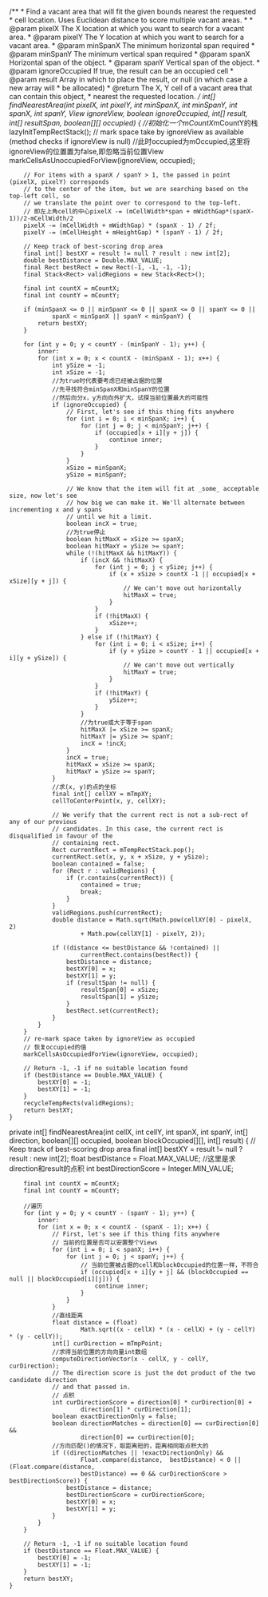 /**
     * Find a vacant area that will fit the given bounds nearest the requested
     * cell location. Uses Euclidean distance to score multiple vacant areas.
     *
     * @param pixelX The X location at which you want to search for a vacant area.
     * @param pixelY The Y location at which you want to search for a vacant area.
     * @param minSpanX The minimum horizontal span required
     * @param minSpanY The minimum vertical span required
     * @param spanX Horizontal span of the object.
     * @param spanY Vertical span of the object.
     * @param ignoreOccupied If true, the result can be an occupied cell
     * @param result Array in which to place the result, or null (in which case a new array will
     *        be allocated)
     * @return The X, Y cell of a vacant area that can contain this object,
     *         nearest the requested location.
     */
    int[] findNearestArea(int pixelX, int pixelY, int minSpanX, int minSpanY, int spanX, int spanY,
            View ignoreView, boolean ignoreOccupied, int[] result, int[] resultSpan,
            boolean[][] occupied) {
        //初始化一个mCountX*mCountY的栈
        lazyInitTempRectStack();
        // mark space take by ignoreView as available (method checks if ignoreView is null)
        //此时occupied为mOccupied,这里将ignoreView的位置置为false,即忽略当前位置View
        markCellsAsUnoccupiedForView(ignoreView, occupied);

        // For items with a spanX / spanY > 1, the passed in point (pixelX, pixelY) corresponds
        // to the center of the item, but we are searching based on the top-left cell, so
        // we translate the point over to correspond to the top-left.
        // 即左上角cell的中心pixelX -= (mCellWidth*span + mWidthGap*(spanX-1))/2-mCellWidth/2
        pixelX -= (mCellWidth + mWidthGap) * (spanX - 1) / 2f;
        pixelY -= (mCellHeight + mHeightGap) * (spanY - 1) / 2f;

        // Keep track of best-scoring drop area
        final int[] bestXY = result != null ? result : new int[2];
        double bestDistance = Double.MAX_VALUE;
        final Rect bestRect = new Rect(-1, -1, -1, -1);
        final Stack<Rect> validRegions = new Stack<Rect>();

        final int countX = mCountX;
        final int countY = mCountY;

        if (minSpanX <= 0 || minSpanY <= 0 || spanX <= 0 || spanY <= 0 ||
                spanX < minSpanX || spanY < minSpanY) {
            return bestXY;
        }

        for (int y = 0; y < countY - (minSpanY - 1); y++) {
            inner:
            for (int x = 0; x < countX - (minSpanX - 1); x++) {
                int ySize = -1;
                int xSize = -1;
                //为true时代表要考虑已经被占据的位置
                //先寻找符合minSpanX和minSpanY的位置
                //然后向分x，y方向向外扩大，试探当前位置最大的可能性
                if (ignoreOccupied) {
                    // First, let's see if this thing fits anywhere
                    for (int i = 0; i < minSpanX; i++) {
                        for (int j = 0; j < minSpanY; j++) {
                            if (occupied[x + i][y + j]) {
                                continue inner;
                            }
                        }
                    }
                    xSize = minSpanX;
                    ySize = minSpanY;

                    // We know that the item will fit at _some_ acceptable size, now let's see
                    // how big we can make it. We'll alternate between incrementing x and y spans
                    // until we hit a limit.
                    boolean incX = true;
                    //为true停止
                    boolean hitMaxX = xSize >= spanX;
                    boolean hitMaxY = ySize >= spanY;
                    while (!(hitMaxX && hitMaxY)) {
                        if (incX && !hitMaxX) {
                            for (int j = 0; j < ySize; j++) {
                                if (x + xSize > countX -1 || occupied[x + xSize][y + j]) {
                                    // We can't move out horizontally
                                    hitMaxX = true;
                                }
                            }
                            if (!hitMaxX) {
                                xSize++;
                            }
                        } else if (!hitMaxY) {
                            for (int i = 0; i < xSize; i++) {
                                if (y + ySize > countY - 1 || occupied[x + i][y + ySize]) {
                                    // We can't move out vertically
                                    hitMaxY = true;
                                }
                            }
                            if (!hitMaxY) {
                                ySize++;
                            }
                        }
                        //为true或大于等于span
                        hitMaxX |= xSize >= spanX;
                        hitMaxY |= ySize >= spanY;
                        incX = !incX;
                    }
                    incX = true;
                    hitMaxX = xSize >= spanX;
                    hitMaxY = ySize >= spanY;
                }
                //求(x, y)的点的坐标
                final int[] cellXY = mTmpXY;
                cellToCenterPoint(x, y, cellXY);

                // We verify that the current rect is not a sub-rect of any of our previous
                // candidates. In this case, the current rect is disqualified in favour of the
                // containing rect.
                Rect currentRect = mTempRectStack.pop();
                currentRect.set(x, y, x + xSize, y + ySize);
                boolean contained = false;
                for (Rect r : validRegions) {
                    if (r.contains(currentRect)) {
                        contained = true;
                        break;
                    }
                }
                validRegions.push(currentRect);
                double distance = Math.sqrt(Math.pow(cellXY[0] - pixelX, 2)
                        + Math.pow(cellXY[1] - pixelY, 2));

                if ((distance <= bestDistance && !contained) ||
                        currentRect.contains(bestRect)) {
                    bestDistance = distance;
                    bestXY[0] = x;
                    bestXY[1] = y;
                    if (resultSpan != null) {
                        resultSpan[0] = xSize;
                        resultSpan[1] = ySize;
                    }
                    bestRect.set(currentRect);
                }
            }
        }
        // re-mark space taken by ignoreView as occupied
        // 恢复occupied的值
        markCellsAsOccupiedForView(ignoreView, occupied);

        // Return -1, -1 if no suitable location found
        if (bestDistance == Double.MAX_VALUE) {
            bestXY[0] = -1;
            bestXY[1] = -1;
        }
        recycleTempRects(validRegions);
        return bestXY;
    }

private int[] findNearestArea(int cellX, int cellY, int spanX, int spanY, int[] direction,
            boolean[][] occupied, boolean blockOccupied[][], int[] result) {
        // Keep track of best-scoring drop area
        final int[] bestXY = result != null ? result : new int[2];
        float bestDistance = Float.MAX_VALUE;
        //这里是求direction和result的点积
        int bestDirectionScore = Integer.MIN_VALUE;

        final int countX = mCountX;
        final int countY = mCountY;

        //遍历
        for (int y = 0; y < countY - (spanY - 1); y++) {
            inner:
            for (int x = 0; x < countX - (spanX - 1); x++) {
                // First, let's see if this thing fits anywhere
                // 当前的位置是否可以安置整个Views
                for (int i = 0; i < spanX; i++) {
                    for (int j = 0; j < spanY; j++) {
                        // 当前位置被占据的cell和blockOccupied的位置一样，不符合
                        if (occupied[x + i][y + j] && (blockOccupied == null || blockOccupied[i][j])) {
                            continue inner;
                        }
                    }
                }
                //直线距离
                float distance = (float)
                        Math.sqrt((x - cellX) * (x - cellX) + (y - cellY) * (y - cellY));
                int[] curDirection = mTmpPoint;
                //求得当前位置的方向向量int数组
                computeDirectionVector(x - cellX, y - cellY, curDirection);
                // The direction score is just the dot product of the two candidate direction
                // and that passed in.
                // 点积
                int curDirectionScore = direction[0] * curDirection[0] +
                        direction[1] * curDirection[1];
                boolean exactDirectionOnly = false;
                boolean directionMatches = direction[0] == curDirection[0] &&
                        direction[0] == curDirection[0];
                //方向匹配()的情况下，取距离短的，距离相同取点积大的
                if ((directionMatches || !exactDirectionOnly) &&
                        Float.compare(distance,  bestDistance) < 0 || (Float.compare(distance,
                        bestDistance) == 0 && curDirectionScore > bestDirectionScore)) {
                    bestDistance = distance;
                    bestDirectionScore = curDirectionScore;
                    bestXY[0] = x;
                    bestXY[1] = y;
                }
            }
        }

        // Return -1, -1 if no suitable location found
        if (bestDistance == Float.MAX_VALUE) {
            bestXY[0] = -1;
            bestXY[1] = -1;
        }
        return bestXY;
    }
